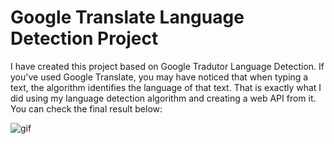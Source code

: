 # Google Translate Language Detection Project

I have created this project based on Google Tradutor Language Detection. 
If you've used Google Translate, you may have noticed that when typing a text, the algorithm identifies the language of that text.
That is exactly what I did using my language detection algorithm and creating a web API from it.
You can check the final result below:


![gif](https://imgur.com/fa7BLVf)
